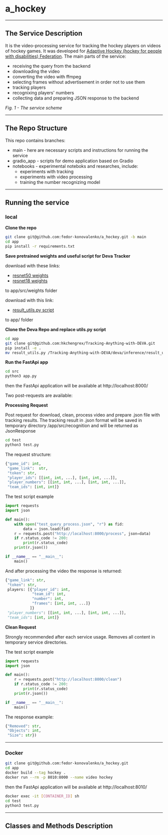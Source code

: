 # a_hockey
______
## The Service Description

It is the video-processing service for tracking the hockey players on videos of hockey games.
It was developed for [Adaptive Hockey (hockey for people with disabilities) Federation](https://paraicehockey.ru/).
The main parts of the service:
- receiving the query from the backend
- downloading the video
- converting the video with ffmpeg
- selecting frames without advertisement in order not to use them
- tracking players
- recognixing players' numbers
- collecting data and preparing JSON response to the backend

*Fig. 1 - The service scheme*
___

## The Repo Structure

This repo contains branches:
- main - here are necessary scripts and instructions for running the service
- gradio_app - scripts for demo application based on Gradio
- notebooks - experimental noteboks and researches, include:
  - experiments with tracking
  - experiments with video processing
  - training the number recognizing model
___

## Running the service

### local

**Clone the repo**

```bash
git clone git@github.com:fedor-konovalenko/a_hockey.git -b main
cd app
pip install -r requirements.txt
```
**Save pretrained weights and useful script for Deva Tracker**

download with these links:
- [resnet50 weights](https://drive.google.com/file/d/1R-55YD6UPiNi3HXkjYtCrY1HQYOT50Lj/view?usp=sharing)
- [resnet18 weights](https://drive.google.com/file/d/1x6uqQ_jllDkZkAE0JKJ0PxbMIZE3bRhg/view?usp=sharing)

to app/src/weights folder

download with this link:
- [result_utils.py script](https://drive.google.com/file/d/1RIdNrVznsJ5sXVMzomYzLXtMHrtaBZHm/view?usp=sharing)

to app/ folder

**Clone the Deva Repo and replace utils.py script**

```bash
cd app
git clone git@github.com:hkchengrex/Tracking-Anything-with-DEVA.git
pip install -e .
mv result_utils.py /Tracking-Anything-with-DEVA/deva/inference/result_utils.py
```

**Run the FastApi app**

```bash
cd src
python3 app.py
```

then the FastApi application will be available at http://localhost:8000/

Two post-requests are available:

**Processing Request**

Post request for download, clean, process video and prepare .json file with tracking results. The tracking result in .json format will be saved in temporary directory /app/src/recognition and will be returned as JsonResponse
  ```bash
  cd test
  python3 test.py
  ```
The request structure:

```python
{"game_id": int,
 "game_link":  str,
 "token": str,
 "player_ids": [[int, int, ...], [int, int, ...]],
 "player_numbers": [[int, int, ...], [int, int, ...]],
 "team_ids": [int, int]}
```

The test script example

```python
import requests
import json

def main():
    with open("test_query_process.json", "r") as fid:
        data = json.load(fid)
    r = requests.post("http://localhost:8000/process", json=data)
    if r.status_code != 200:
        print(r.status_code)
    print(r.json())

if __name__ == "__main__":
    main()
```

And after processing the video the response is returned:

```python
{"game_link": str,
 "token": str,
 players: [{"player_id": int,
            "team_id": int,
            "number": int,
            "frames": [int, int, ...]}
           ]}
 "player_numbers": [[int, int, ...], [int, int, ...]],
 "team_ids": [int, int]}
```

**Clean Request**

Strongly recommended after each service usage. Removes all content in temporary service directories.

The test script example

```python
import requests
import json

def main():
    r = requests.post("http://localhost:8000/clean")
    if r.status_code != 200:
        print(r.status_code)
    print(r.json())

if __name__ == "__main__":
    main()

```

The response example:

```python
{"Removed": str,
 "Objects": int,
 "Size": str})
```

  ____
  ### Docker
  ```bash
  git clone git@github.com:fedor-konovalenko/a_hockey.git
  cd app
  docker build --tag hockey .
  docker run --rm -p 8010:8000 --name video hockey
  ```
  then the FastApi application will be available at http://localhost:8010/
  ```bash
  docker exec -it [CONTAINER_ID] sh
  cd test
  python3 test.py
  ```
___
## Classes and Methods Description
  
  
